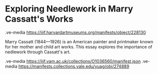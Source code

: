 # Exploring Needlework in Marry Cassatt's Works

.ve-media https://iiif.harvardartmuseums.org/manifests/object/228130

Marry Cassatt (1844—1926) is an American painter and printmaker known for her mother and child art works. This essay explores the importance of nedlework through Cassatt's art.

.ve-media https://iiif.vam.ac.uk/collections/O1036560/manifest.json
.ve-media https://manifests.collections.yale.edu/yuag/obj/274889
